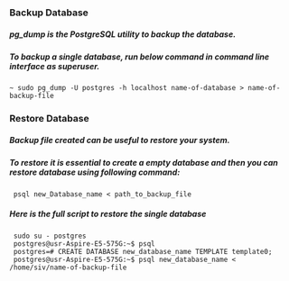 ### Backup Database
##### pg_dump is the PostgreSQL utility to backup the database.

##### To backup a single database, run below command in command line interface as superuser.
```
~ sudo pg_dump -U postgres -h localhost name-of-database > name-of-backup-file
```

### Restore Database

##### Backup file created can be useful to restore your system.
##### To restore it is essential to create a empty database and then you can restore database using following command:
```
 psql new_Database_name < path_to_backup_file
```

##### Here is the full script to restore the single database

```
 sudo su - postgres
 postgres@usr-Aspire-E5-575G:~$ psql
 postgres=# CREATE DATABASE new_database_name TEMPLATE template0;
 postgres@usr-Aspire-E5-575G:~$ psql new_database_name < /home/siv/name-of-backup-file
```
